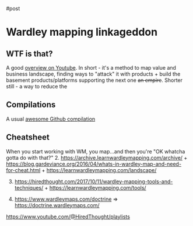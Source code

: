 #post
# Wardley mapping linkageddon

## WTF is that?
A good [overview on Youtube](https://www.youtube.com/watch?v=DgxdYuIt9-o&list=PLSY6GMwjDPv545hT3S4YWvl1NaTgx-A0J). In short - it's a method to map value and business landscape, finding ways to "attack" it with products + build the basement products/platforms supporting the next one ~~an empire~~. Shorter still - a way to reduce the 

## Compilations
A usual [awesome Github compilation](https://github.com/wardley-maps-community/awesome-wardley-maps)

## Cheatsheet
When you start working with WM, you map...and then you're "OK whatcha gotta do with that?"
2. https://archive.learnwardleymapping.com/archive/ + https://blog.gardeviance.org/2016/04/whats-in-wardley-map-and-need-for-cheat.html + https://learnwardleymapping.com/landscape/

3. https://hiredthought.com/2017/10/11/wardley-mapping-tools-and-techniques/ + https://learnwardleymapping.com/tools/

4. https://www.wardleymaps.com/doctrine ⇒ https://doctrine.wardleymaps.com/

https://www.youtube.com/@HiredThought/playlists